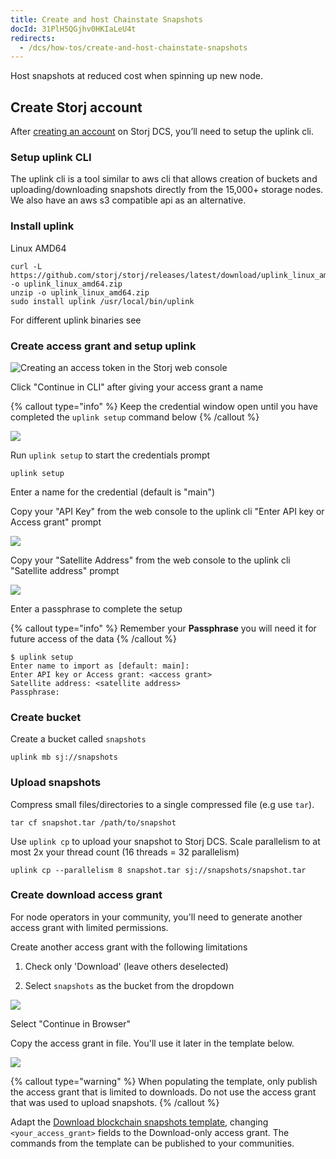 ```yaml
---
title: Create and host Chainstate Snapshots
docId: 31PlH5QGjhv0HKIaLeU4t
redirects:
  - /dcs/how-tos/create-and-host-chainstate-snapshots
---
```


Host snapshots at reduced cost when spinning up new node.

## Create Storj account

After [creating an account](https://www.storj.io/signup) on Storj DCS, you’ll need to setup the uplink cli.

### Setup uplink CLI

The uplink cli is a tool similar to aws cli that allows creation of buckets and uploading/downloading snapshots directly from the 15,000+ storage nodes. We also have an aws s3 compatible api as an alternative.

### Install uplink

Linux AMD64

```shell
curl -L https://github.com/storj/storj/releases/latest/download/uplink_linux_amd64.zip -o uplink_linux_amd64.zip
unzip -o uplink_linux_amd64.zip
sudo install uplink /usr/local/bin/uplink
```

For different uplink binaries see [](docId:hFL-goCWqrQMJPcTN82NB)

### Create access grant and setup uplink

![Creating an access token in the Storj web console](https://archbee-image-uploads.s3.amazonaws.com/kv3plx2xmXcUGcVl4Lttj/Eht5dlfTFplrWPyJxUHdi_screen-shot-2022-07-01-at-102352-am.png)

Click "Continue in CLI" after giving your access grant a name

{% callout type="info"  %}
Keep the credential window open until you have completed the `uplink setup` command below
{% /callout %}

![](https://archbee-image-uploads.s3.amazonaws.com/kv3plx2xmXcUGcVl4Lttj/faDJYPJEby6kdGKcDksq4_screen-shot-2022-07-01-at-103337-am.png)

Run `uplink setup` to start the credentials prompt&#x20;

```Text
uplink setup
```

Enter a name for the credential (default is "main")

Copy your "API Key" from the web console to the uplink cli "Enter API key or Access grant" prompt

![](https://archbee-image-uploads.s3.amazonaws.com/kv3plx2xmXcUGcVl4Lttj/4mOHJgqzt9R08zuY3CV6n_screen-shot-2022-07-01-at-104439-am.png)

Copy your "Satellite Address" from the web console to the uplink cli "Satellite address" prompt

![](https://archbee-image-uploads.s3.amazonaws.com/kv3plx2xmXcUGcVl4Lttj/JhvR4VSngd467LcZcyCFn_screen-shot-2022-07-01-at-104558-am.png)

Enter a passphrase to complete the setup

{% callout type="info"  %}
Remember your **Passphrase** you will need it for future access of the data
{% /callout %}

```Text
$ uplink setup
Enter name to import as [default: main]:
Enter API key or Access grant: <access grant>
Satellite address: <satellite address>
Passphrase:
```

### Create bucket

Create a bucket called `snapshots`

```Text
uplink mb sj://snapshots
```

### Upload snapshots

Compress small files/directories to a single compressed file (e.g use `tar`).&#x20;

```Text
tar cf snapshot.tar /path/to/snapshot
```

Use `uplink cp` to upload your snapshot to Storj DCS. Scale parallelism to at most 2x your thread count (16 threads = 32 parallelism)

```Text
uplink cp --parallelism 8 snapshot.tar sj://snapshots/snapshot.tar
```

### Create download access grant

For node operators in your community, you'll need to generate another access grant with limited permissions.

Create another access grant with the following limitations

1.  Check only 'Download' (leave others deselected)

2.  Select `snapshots` as the bucket from the dropdown

![](https://archbee-image-uploads.s3.amazonaws.com/kv3plx2xmXcUGcVl4Lttj/2ie4QkrUL4spycgAYzVUy_screen-shot-2022-07-01-at-25604-pm-1.png)

Select "Continue in Browser"

Copy the access grant in file. You'll use it later in the template below.

![](https://archbee-image-uploads.s3.amazonaws.com/kv3plx2xmXcUGcVl4Lttj/A0R9dXbDt5ZZcl8kusZNe_screen-shot-2022-07-01-at-30619-pm.png)

{% callout type="warning"  %}
When populating the template, only publish the access grant that is limited to downloads. Do not use the access grant that was used to upload snapshots.
{% /callout %}

Adapt the [Download blockchain snapshots template](https://github.com/storj/chainstate-snapshots/blob/main/download-chainstate-template.md), changing `<your_access_grant>` fields to the Download-only access grant. The commands from the template can be published to your communities.
